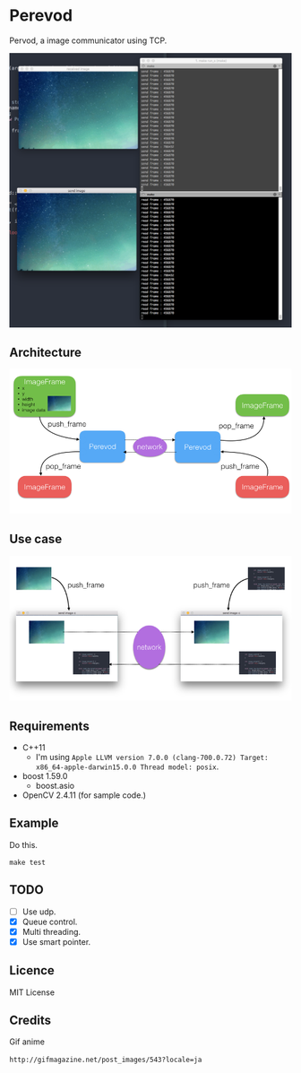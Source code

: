 # Perevod

Pervod, a image communicator using TCP.

![ss](https://raw.githubusercontent.com/0x0c/Perevod/master/asset/Screen%20Shot%202015-10-17%20at%202.46.34%20AM.png)

## Architecture 
![ss2](https://raw.githubusercontent.com/0x0c/Perevod/master/asset/Screen%20Shot%202015-10-23%20at%205.23.34%20AM.png)

## Use case
![ss3](https://raw.githubusercontent.com/0x0c/Perevod/master/asset/Screen%20Shot%202015-10-23%20at%205.33.57%20AM.png)

## Requirements

- C++11
  - I'm using `Apple LLVM version 7.0.0 (clang-700.0.72) Target: x86_64-apple-darwin15.0.0 Thread model: posix`.
- boost 1.59.0
  - boost.asio
- OpenCV 2.4.11 (for sample code.)

## Example
Do this.

```
make test
```

## TODO
- [ ] Use udp.
- [x] Queue control.
- [x] Multi threading.
- [x] Use smart pointer. 

## Licence

MIT License

## Credits
Gif anime 

`http://gifmagazine.net/post_images/543?locale=ja`